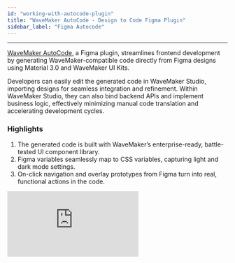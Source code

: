```yaml
---
id: "working-with-autocode-plugin"
title: "WaveMaker AutoCode - Design to Code Figma Plugin"
sidebar_label: "Figma Autocode"
---
```

---


[WaveMaker AutoCode](https://www.figma.com/@wavemaker), a Figma plugin, streamlines frontend development by generating WaveMaker-compatible code directly from Figma designs using Material 3.0 and WaveMaker UI Kits. 

Developers can easily edit the generated code in WaveMaker Studio, importing designs for seamless integration and refinement. Within WaveMaker Studio, they can also bind backend APIs and implement business logic, effectively minimizing manual code translation and accelerating development cycles.

### Highlights

1. The generated code is built with WaveMaker’s enterprise-ready, battle-tested UI component library.
2. Figma variables seamlessly map to CSS variables, capturing light and dark mode settings.
3. On-click navigation and overlay prototypes from Figma turn into real, functional actions in the code.

<div style={{ position: "relative", paddingBottom: "56.25%" }}>

  <iframe
    style={{
      width: "100%",
      height: "100%",
      position: "absolute",
      left: 0,
      top: 0
    }}
    src="https://embed.app.guidde.com/playbooks/ud136wyrTAvN7xNDiUrRAp"
    title="Autocode"
    frameBorder={0}
    referrerPolicy="unsafe-url"
    allowFullScreen="true"
    allow="clipboard-write"
    sandbox="allow-popups allow-popups-to-escape-sandbox allow-scripts allow-forms allow-same-origin allow-presentation"
  />
</div>

## Quick Guide  

Follow these steps to turn your Figma design into code using the WaveMaker AutoCode plugin:  

1. **Find the Plugin** – Search for **WaveMaker AutoCode** in the **Figma Community Marketplace** or click [here](https://www.figma.com/@wavemaker).  
2. **Open Your Design** – Use your existing Figma file or the sample file provided with the plugin.  
3. **Launch the Plugin** – Select the pages you want to convert into code.  
4. **Run AutoCode** – Click **Run AutoCode Plugin** to start processing the selected pages.  
5. **Preview the Screens** – Once processing is done, preview the generated screens.  
6. **Edit in WaveMaker** – Click **Edit in WaveMaker** to modify the code.  
7. **Log In** – Sign in to your WaveMaker account.  
8. **Create a Project** – Enter a project name in the creation dialog.  
9. **Start Developing** – A new project with the generated code opens in WaveMaker Studio, ready for further customization.

## Before You Begin

- **Prerequisite:**: This is a Dev Mode plugin and requires a paid Figma account with Dev Mode access.  
- **Good to Know**: Supports only Material 3.0 and the WaveMaker UI Kit. Works on both the Figma browser and desktop app.  
- **Download Plugin**: The plugin is available in the Figma Community Marketplace. Open it in your design file or access it from the Plugins tab in Dev Mode.

## Steps to Use the Plugin

1. **Switch to Dev mode**

    At the bottom of the Figma design canvas, toggle the last button in the toolbar to switch to Dev Mode.

    ![switching to dev mode](/learn/assets/autocode/switch_to_dev.png)

2. **Open the Plugin**

    In the **right panel**, go to the **Plugins tab**

    ![switching to plugins tab](/learn/assets/autocode/switch_to_plugins.png)

    Search for **WaveMaker Autocode Plugin** and click **Run**.
    
    ![launch plugin](/learn/assets/autocode/search_plugin.png)

3. **Generate Code**

    Select the pages you want to process and click **Run Autocode Plugin**. The plugin will process the selected pages.

    ![select pages and run plugin](/learn/assets/autocode/select_pages.png)

4. **Preview Developed Screens**

    Once processing is complete, click **Preview Developed Screens** to view the output. This button will be enabled after processing a few pages. You can preview completed pages while the remaining ones continue processing.

    ![ready for preview](/learn/assets/autocode/preview_complete.png)

    Clicking Preview Developed Screens will open your default browser, where you can view the output. The preview screen will display the generated design along with the corresponding code in the code tab.

    ![output preview](/learn/assets/autocode/preview_screens.png)

    ![code preview](/learn/assets/autocode/preview_code.png)

## Editing generated code in WaveMaker Studio

To edit the generated code, you must have a WaveMaker account. Follow these steps:

1. On the AutoCode preview screen, click **Edit in WaveMaker**.

    ![locate edit in WaveMaker button](/learn/assets/autocode/edit_in_wm.png)

2. If you are not logged in, you will be redirected to the WaveMaker studio login screen. After logging in, enter a project name in the project creation dialog and click **Open Project**.

    ![creating project](/learn/assets/autocode/create_project.png)

3. This will create the project in WaveMaker Studio and redirect you to it, where you can edit the code.

    ![WaveMaker project](/learn/assets/autocode/project_in_studio.png)
















